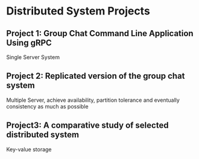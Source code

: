 ﻿# Distributed System Projects

## Project 1: Group Chat Command Line Application Using gRPC
Single Server System

## Project 2: Replicated version of the group chat system
Multiple Server, achieve availability, partition tolerance and eventually consistency as much as possible 

## Project3: A comparative study of selected distributed system
Key-value storage
